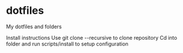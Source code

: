 # dotfiles
My dotfiles and folders

Install instructions
Use git clone --recursive to clone repository
Cd into folder and run scripts/install to setup configuration
